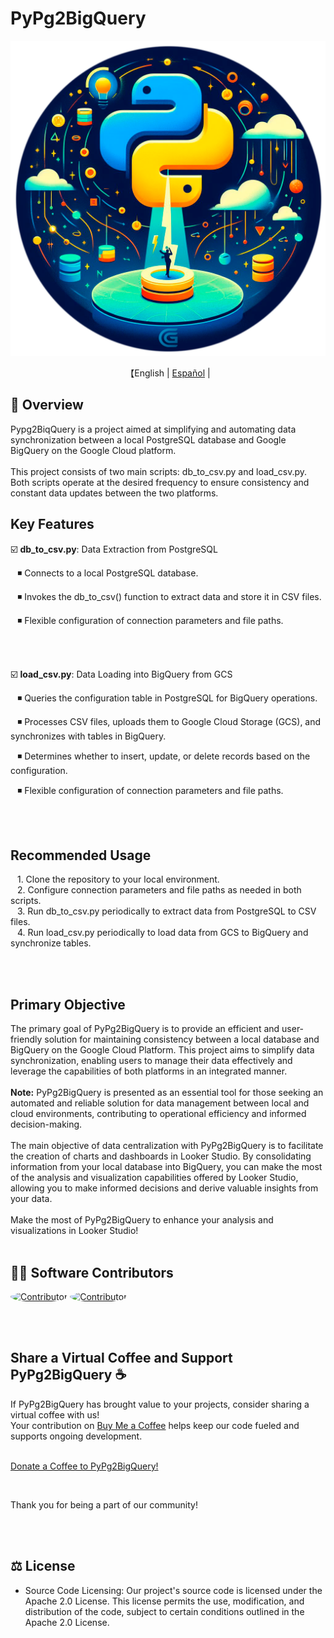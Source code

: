 # PyPg2BigQuery

<p align="center">
  <img src='\readme\pypg2biqquery_logo.png' width=550>
</p>

<p align="center">
    【English | <a href="readme/README-Spanish.md">Español</a> | 
</p>

## 📖 Overview

Pypg2BiqQuery is a project aimed at simplifying and automating data synchronization between a local PostgreSQL database and Google BigQuery on the Google Cloud platform. 
<br><br>
This project consists of two main scripts: db_to_csv.py and load_csv.py. 
Both scripts operate at the desired frequency to ensure consistency and constant data updates between the two platforms.

## Key Features


☑️ **db_to_csv.py**: Data Extraction from PostgreSQL

&ensp; ◾ Connects to a local PostgreSQL database.

&ensp; ◾ Invokes the db_to_csv() function to extract data and store it in CSV files.

&ensp; ◾ Flexible configuration of connection parameters and file paths.

<br><br>

☑️ **load_csv.py**: Data Loading into BigQuery from GCS

&ensp; ◾ Queries the configuration table in PostgreSQL for BigQuery operations.

&ensp; ◾ Processes CSV files, uploads them to Google Cloud Storage (GCS), and synchronizes with tables in BigQuery.

&ensp; ◾ Determines whether to insert, update, or delete records based on the configuration.

&ensp; ◾ Flexible configuration of connection parameters and file paths.

<br><br>

## Recommended Usage

&ensp; 1. Clone the repository to your local environment. </br>
&ensp; 2. Configure connection parameters and file paths as needed in both scripts. </br>
&ensp; 3. Run db_to_csv.py periodically to extract data from PostgreSQL to CSV files. </br>
&ensp; 4. Run load_csv.py periodically to load data from GCS to BigQuery and synchronize tables.

<br><br>

## Primary Objective

The primary goal of PyPg2BigQuery is to provide an efficient and user-friendly solution for maintaining consistency between a local database and BigQuery on the Google Cloud Platform. 
This project aims to simplify data synchronization, enabling users to manage their data effectively and leverage the capabilities of both platforms in an integrated manner.
<br><br>
**Note:** PyPg2BigQuery is presented as an essential tool for those seeking an automated and reliable solution for data management between local and cloud environments, contributing to operational efficiency and informed decision-making.
<br><br>
The main objective of data centralization with PyPg2BigQuery is to facilitate the creation of charts and dashboards in Looker Studio. By consolidating information from your local database into BigQuery, you can make the most of the analysis and visualization capabilities offered by Looker Studio, allowing you to make informed decisions and derive valuable insights from your data.
<br><br>
Make the most of PyPg2BigQuery to enhance your analysis and visualizations in Looker Studio!
<br><br>

## 👨‍💻‍ Software Contributors

<a href="https://github.com/emmanuhellt"><img src="https://avatars.githubusercontent.com/u/136921808?v=4" alt="Contributor" style="width:5%; border-radius: 50%;"/></a>
<a href="https://github.com/jculebro"><img src="https://avatars.githubusercontent.com/u/2366703?v=4" alt="Contributor" style="width:5%; border-radius: 50%;"/></a>

<br><br>

## Share a Virtual Coffee and Support PyPg2BigQuery ☕

If PyPg2BigQuery has brought value to your projects, consider sharing a virtual coffee with us! </br>
Your contribution on <a href="https://www.buymeacoffee.com/pypg2bq">Buy Me a Coffee</a> helps keep our code fueled and supports ongoing development. </br></br>

<a href="https://www.buymeacoffee.com/pypg2bq">Donate a Coffee to PyPg2BigQuery!</a>

<br>

Thank you for being a part of our community!

</br></br>

## ⚖️ License

- Source Code Licensing: Our project's source code is licensed under the Apache 2.0 License. This license permits the use, modification, and distribution of the code, subject to certain conditions outlined in the Apache 2.0 License.
